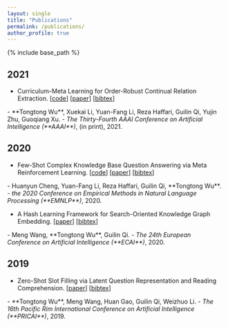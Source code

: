 ```yaml
---
layout: single
title: "Publications"
permalink: /publications/
author_profile: true
---
```


{% include base_path %}

## 2021  
* Curriculum-Meta Learning for Order-Robust Continual Relation Extraction. [[code](https://github.com/wutong8023/AAAI-CML.git)] [[paper](https://arxiv.org/abs/2101.01926)] [<a href="javascript:void(0)" onclick="(function(target, id) { if ($('#' + id).css('display') == 'block') { $('#' + id).hide('fast'); $(target).text('bibtex') } else { $('#' + id).show('fast'); $(target).text('bibtex▲') } })(this, 'bibtex-LiICAPS21');">bibtex</a>]
<div id="bibtex-LiICAPS21" style="display:none">
<pre>@inproceedings{WuAAAI21,
  author    = {Tongtong Wu and
               Xuekai Li and
               Yuan{-}Fang Li and
               Reza Haffari and
               Guilin Qi and
               Yujin Zhu and
               Guoqiang Xu},
  title     = {Curriculum-Meta Learning for Order-Robust Continual Relation Extraction},
  booktitle = {Proceedings of the thirty-fourth AAAI conference on artificial intelligence (AAAI)},
  year      = {2021},
  url       = {https://arxiv.org/abs/2101.01926},
}
</pre></div>       
  - **Tongtong Wu**, Xuekai Li, Yuan-Fang Li, Reza Haffari, Guilin Qi, Yujin Zhu, Guoqiang Xu.    
  - <i>The Thirty-Fourth AAAI Conference on Artificial Intelligence (**AAAI**)</i>, (in print), 2021.        
    


## 2020  
* Few-Shot Complex Knowledge Base Question Answering via Meta Reinforcement Learning. [[code](https://github.com/DevinJake/MRL-CQA)] [[paper](https://www.aclweb.org/anthology/2020.emnlp-main.469/)] [<a href="javascript:void(0)" onclick="(function(target, id) { if ($('#' + id).css('display') == 'block') { $('#' + id).hide('fast'); $(target).text('bibtex') } else { $('#' + id).show('fast'); $(target).text('bibtex▲') } })(this, 'bibtex-LiICAPS21');">bibtex</a>]
<div id="bibtex-LiICAPS21" style="display:none">
<pre>@inproceedings{HuaLHQW20,
  author    = {Yuncheng Hua and
               Yuan{-}Fang Li and
               Gholamreza Haffari and
               Guilin Qi and
               Tongtong Wu},
  title     = {Few-Shot Complex Knowledge Base Question Answering via Meta Reinforcement
               Learning},
  booktitle = {Proceedings of the 2020 Conference on Empirical Methods in Natural
               Language Processing (EMNLP)},
  pages     = {5827--5837},
  year      = {2020},
  url       = {https://doi.org/10.18653/v1/2020.emnlp-main.469}
}
</pre></div>     
  - Huanyun Cheng, Yuan-Fang Li, Reza Haffari, Guilin Qi, **Tongtong Wu**.    
  - <i>the 2020 Conference on Empirical Methods in Natural Language Processing (**EMNLP**)</i>, 2020.        
    

* A Hash Learning Framework for Search-Oriented Knowledge Graph Embedding. [[paper](https://doi.org/10.3233/FAIA200184)] [<a href="javascript:void(0)" onclick="(function(target, id) { if ($('#' + id).css('display') == 'block') { $('#' + id).hide('fast'); $(target).text('bibtex') } else { $('#' + id).show('fast'); $(target).text('bibtex▲') } })(this, 'bibtex-LiICAPS21');">bibtex</a>]
<div id="bibtex-LiICAPS21" style="display:none">
<pre>@inproceedings{mwngECAI2020,
  author    = {Meng Wang and
               Tongtong Wu and
               Guilin Qi},
  title     = {A Hash Learning Framework for Search-Oriented Knowledge Graph Embedding},
  booktitle = {Proceedings of the 24th European Conference on Artificial Intelligence (ECAI)},
  volume    = {325},
  pages     = {921--928},
  year      = {2020},
  url       = {https://doi.org/10.3233/FAIA200184}
}
</pre></div> 
  - Meng Wang, **Tongtong Wu**, Guilin Qi.    
  - <i>The 24th European Conference on Artificial Intelligence (**ECAI**)</i>, 2020.        
    


## 2019  
* Zero-Shot Slot Filling via Latent Question Representation and Reading Comprehension. [[paper](https://doi.org/10.1007/978-3-030-29894-4_10)] [<a href="javascript:void(0)" onclick="(function(target, id) { if ($('#' + id).css('display') == 'block') { $('#' + id).hide('fast'); $(target).text('bibtex') } else { $('#' + id).show('fast'); $(target).text('bibtex▲') } })(this, 'bibtex-LiICAPS21');">bibtex</a>]
<div id="bibtex-LiICAPS21" style="display:none">
<pre>@InProceedings{10.1007/978-3-030-29894-4_10,
author="Wu, Tongtong
and Wang, Meng
and Gao, Huan
and Qi, Guilin
and Li, Weizhuo",
title="Zero-Shot Slot Filling via Latent Question Representation and Reading Comprehension",
booktitle="PRICAI 2019: Trends in Artificial Intelligence",
year="2019",
pages="123--136",
}
</pre></div> 
  - **Tongtong Wu**, Meng Wang, Huan Gao, Guilin Qi, Weizhuo Li.    
  - <i>The 16th Pacific Rim International Conference on Artificial Intelligence (**PRICAI**)</i>, 2019.        
    